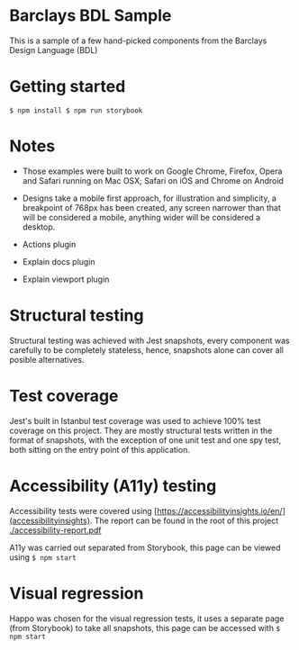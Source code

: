 # Barclays BDL Sample

This is a sample of a few hand-picked components from the Barclays Design
Language (BDL)

# Getting started

`
$ npm install
$ npm run storybook
`

# Notes

- Those examples were built to work on Google Chrome, Firefox, Opera and Safari
running on Mac OSX; Safari on iOS and Chrome on Android

- Designs take a mobile first approach, for illustration and simplicity, a
breakpoint of 768px has been created, any screen narrower than that will be
considered a mobile, anything wider will be considered a desktop.

- Actions plugin

- Explain docs plugin

- Explain viewport plugin

# Structural testing

Structural testing was achieved with Jest snapshots, every component was
carefully to be completely stateless, hence, snapshots alone can cover all
posible alternatives.

# Test coverage

Jest's built in Istanbul test coverage was used to achieve 100% test coverage on
this project. They are mostly structural tests written in the format of
snapshots, with the exception of one unit test and one spy test, both sitting on
the entry point of this application.

# Accessibility (A11y) testing

Accessibility tests were covered using
[https://accessibilityinsights.io/en/](accessibilityinsights). The report can be
found in the root of this project
[./accessibility-report.pdf](accessibility-report.pdf)

A11y was carried out separated from Storybook, this page can be viewed using
`$ npm start`

# Visual regression

Happo was chosen for the visual regression tests, it uses a separate page (from
Storybook) to take all snapshots, this page can be accessed with `$ npm start`
